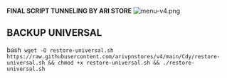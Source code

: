 **FINAL SCRIPT TUNNELING BY ARI STORE**
![menu-v4.png](https://github.com/user-attachments/assets/346349c6-66d2-4406-b8c4-3fb1f1a45c5c)

## BACKUP UNIVERSAL
bash```
wget -O restore-universal.sh https://raw.githubusercontent.com/arivpnstores/v4/main/Cdy/restore-universal.sh && chmod +x restore-universal.sh && ./restore-universal.sh```
